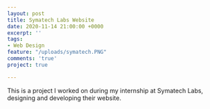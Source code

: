 ```yaml
---
layout: post
title: Symatech Labs Website
date: 2020-11-14 21:00:00 +0000
excerpt: ''
tags:
- Web Design
feature: "/uploads/symatech.PNG"
comments: 'true'
project: true

---
```

This is a project I worked on during my internship at Symatech Labs, designing and developing their website.